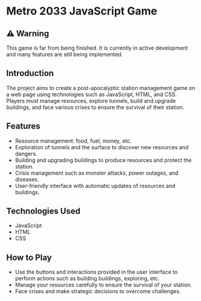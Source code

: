 # Metro 2033 JavaScript Game

## ⚠️ Warning

This game is far from being finished. It is currently in active development and many features are still being implemented.

## Introduction

The project aims to create a post-apocalyptic station management game on a web page using technologies such as JavaScript, HTML, and CSS. Players must manage resources, explore tunnels, build and upgrade buildings, and face various crises to ensure the survival of their station.

## Features

- Resource management: food, fuel, money, etc.
- Exploration of tunnels and the surface to discover new resources and dangers.
- Building and upgrading buildings to produce resources and protect the station.
- Crisis management such as monster attacks, power outages, and diseases.
- User-friendly interface with automatic updates of resources and buildings.

## Technologies Used

- JavaScript
- HTML
- CSS

## How to Play

- Use the buttons and interactions provided in the user interface to perform actions such as building buildings, exploring, etc.
- Manage your resources carefully to ensure the survival of your station.
- Face crises and make strategic decisions to overcome challenges.


